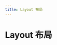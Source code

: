 ```yaml
---
title: Layout 布局
---
```


# Layout 布局
<ClientOnly>
  <layout-demo></layout-demo>
</ClientOnly>